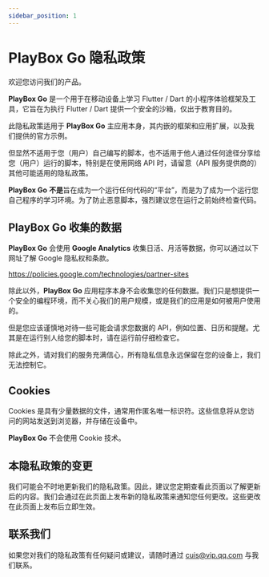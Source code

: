 ```yaml
---
sidebar_position: 1
---
```


# PlayBox Go 隐私政策

欢迎您访问我们的产品。 

**PlayBox Go** 是一个用于在移动设备上学习 Flutter / Dart 的小程序体验框架及工具，它旨在为执行 Flutter / Dart 提供一个安全的沙箱，仅出于教育目的。

此隐私政策适用于 **PlayBox Go** 主应用本身，其内嵌的框架和应用扩展，以及我们提供的官方示例。

但显然不适用于您（用户）自己编写的脚本，也不适用于他人通过任何途径分享给您（用户）运行的脚本，特别是在使用网络 API 时，请留意（API 服务提供商的）其他可能适用的隐私政策。

**PlayBox Go** **不是**旨在成为一个运行任何代码的“平台”，而是为了成为一个运行您自己程序的学习环境。为了防止恶意脚本，强烈建议您在运行之前始终检查代码。

## PlayBox Go 收集的数据

**PlayBox Go** 会使用 **Google Analytics** 收集日活、月活等数据，你可以通过以下网址了解 Google 隐私权和条款。

https://policies.google.com/technologies/partner-sites

除此以外，**PlayBox Go** 应用程序本身不会收集您的任何数据。我们只是想提供一个安全的编程环境，而不关心我们的用户规模，或是我们的应用是如何被用户使用的。

但是您应该谨慎地对待一些可能会请求您数据的 API，例如位置、日历和提醒。尤其是在运行别人给您的脚本时，请在运行前仔细检查它。

除此之外，请对我们的服务充满信心，所有隐私信息永远保留在您的设备上，我们无法控制它。

## Cookies

Cookies 是具有少量数据的文件，通常用作匿名唯一标识符。这些信息将从您访问的网站发送到浏览器，并存储在设备中。

**PlayBox Go** 不会使用 Cookie 技术。

## 本隐私政策的变更

我们可能会不时地更新我们的隐私政策。因此，建议您定期查看此页面以了解更新后的内容。我们会通过在此页面上发布新的隐私政策来通知您任何更改。这些更改在此页面上发布后立即生效。

## 联系我们

如果您对我们的隐私政策有任何疑问或建议，请随时通过 cuis@vip.qq.com 与我们联系。